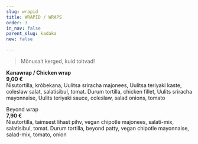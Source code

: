 ```yaml
---
slug: wrapid
title: WRAPID / WRAPS
order: 3
in_nav: false
parent_slug: kadaka
new: false

---
```

<div class="ellipsis"></div>

> Mõnusalt kerged, kuid toitvad!

<span class="spicy"></span>
**Kanawrap /
Chicken wrap**  
**9,00 €**  
<span class="koostis">Nisutortilla, krõbekana, Uulitsa sriracha majonees, Uulitsa teriyaki kaste, coleslaw salat, salatisibul, tomat. Durum tortilla, chicken fillet, Uulits sriracha mayonnaise, Uulits teriyaki sauce, coleslaw, salad onions, tomato</span>

Beyond wrap  
**7,90 €**  
<span class="koostis">Nisutortilla, taimsest lihast pihv, vegan chipotle majonees, salati-mix, salatisibul, tomat. Durum tortilla, beyond patty, vegan chipotle mayonnaise, salad-mix, tomato, onion</span> <span class="vegan"></span>
